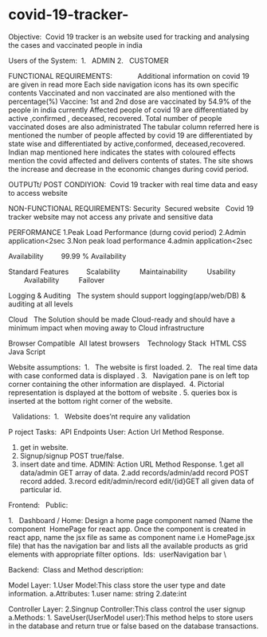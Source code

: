 # covid-19-tracker-
Objective: 
                    Covid 19 tracker is an website used for tracking and analysing the cases and vaccinated people in india

Users of the System: 
1.   ADMIN
2.   CUSTOMER

FUNCTIONAL REQUIREMENTS:           
 Additional information on covid 19 are given in read more
Each side navigation icons has its own specific contents
Vaccinated and non vaccinated are also mentioned with the percentage(%)
Vaccine: 1st  and 2nd dose are vaccinated by 54.9% of the people in india currently
Affected people of covid 19 are differentiated by active ,confirmed , deceased, recovered.
Total number of people vaccinated doses are also administrated
The tabular column referred here is mentioned the number of people affected by covid 19 are differentiated by state wise  and differentiated  by active,conformed, deceased,recovered.
Indian map mentioned here indicates the states with coloured effects mention the covid affected and delivers contents of states.
The site shows the increase and decrease in the economic changes during covid period.
 
 
OUTPUTt/ POST CONDIYION: 
Covid  19 tracker with real time data and easy to access website

NON-FUNCTIONAL REQUIREMENTS:
Security 
Secured website  
Covid 19 tracker website may not access any private and sensitive data

PERFORMANCE
1.Peak Load Performance (durng covid period)
2.Admin application<2sec
3.Non peak load performance
4.admin application<2sec

Availability 
       99.99 % Availability 

Standard Features 
       Scalability 
        Maintainability 
        Usability 
        Availability 
        Failover 

Logging & Auditing 
 The system should support logging(app/web/DB) & auditing at all levels 

Cloud 
 The Solution should be made Cloud-ready and should have a minimum impact when moving away to Cloud infrastructure 

Browser Compatible 
All latest browsers 
 
Technology Stack 
HTML
CSS
Java Script
 

Website assumptions: 
1.   The website is first loaded.
2.   The real time data with  case conformed  data is displayed .
3.   Navigation pane is on left top corner containing the other information are displayed. 
4.   Pictorial representation is dsplayed at the bottom of website .
5.   queries box is inserted at the bottom right corner of the website.

 
Validations: 
1.   Website does’nt require any validation

P roject Tasks: 
API Endpoints 
User:
Action Url Method Response.
1. get in website.
2. Signup/signup POST true/false.
3. insert date and time.
ADMIN:
Action URL Method Response.
1.get all data/admin GET array of data.
2.add records/admin/add record POST record added.
3.record edit/admin/record edit/{id}GET all given data of particular id.














Frontend:  
Public: 

1.   Dashboard / Home: Design a home page component named (Name the component  HomePage for react app. Once the component is created in react app, name the jsx file as same as component name i.e HomePage.jsx file) that has the navigation bar and lists all the available products as grid elements with appropriate filter options. 
Ids: 
userNavigation bar \

Backend: 
Class and Method description:

Model Layer:
1.User Model:This class store the user type and date information.
a.Attributes:
             1.user name: string
             2.date:int
 
Controller Layer:
2.Singnup Controller:This class control the user signup
a.Methods:
           1. SaveUser(UserModel user):This method helps to store users in the database and return true or false based on the database transactions.  






                   

 
 
